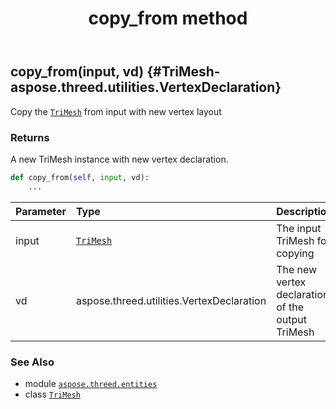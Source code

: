 ﻿---
title: copy_from method
second_title: Aspose.3D for Python via .NET API References
description: 
type: docs
weight: 30
url: /python-net/aspose.threed.entities/trimesh/copy_from/
is_root: false
---

## copy_from(input, vd) {#TriMesh-aspose.threed.utilities.VertexDeclaration}

Copy the [`TriMesh`](/3d/python-net/aspose.threed.entities/trimesh) from input with new vertex layout


### Returns 


A new TriMesh instance with new vertex declaration.


```python
def copy_from(self, input, vd):
    ...
```


| Parameter | Type | Description |
| :- | :- | :- |
| input | [`TriMesh`](/3d/python-net/aspose.threed.entities/trimesh) | The input TriMesh for copying |
| vd | aspose.threed.utilities.VertexDeclaration | The new vertex declaration of the output TriMesh |



### See Also
* module [`aspose.threed.entities`](../../)
* class [`TriMesh`](/3d/python-net/aspose.threed.entities/trimesh)
